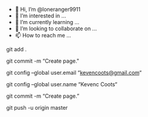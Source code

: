 - 👋 Hi, I’m @loneranger9911
- 👀 I’m interested in ...
- 🌱 I’m currently learning ...
- 💞️ I’m looking to collaborate on ...
- 📫 How to reach me ...

git add .

git commit -m “Create page."

git config –global user.email “kevencoots@gmail.com“

git config –global user.name “Kevenc Coots“

git commit -m “Create page.”

git push -u origin master

<!---
loneranger9911/loneranger9911 is a ✨ special ✨ repository because its `README.md` (this file) appears on your GitHub profile.
You can click the Preview link to take a look at your changes.
--->
